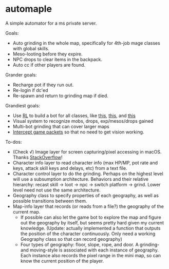 # automaple

A simple automator for a ms private server.

Goals:
- Auto grinding in the whole map, specifically for 4th-job mage classes with global skills.
- Meso-looting before they expire.
- NPC drops to clear items in the backpack.
- Auto cc if other players are found.

Grander goals:
- Recharge pot if they run out.
- Re-login if dc'ed
- Re-spawn and return to grinding map if died.

Grandiest goals:
- Use [RL][RL] to build a bot for all classes, like [this][RL1], [this][RL2], and [this][RL3]
- Visual system to recognize mobs, drops, exp/mesos/drops gained
- Multi-bot grinding that can cover larger maps
- [Intercept game packets] so that no need to get vision working.

To-dos:
- (Check √) Image layer for screen capturing/pixel accessing in macOS. Thanks [StackOverflow]!
- Character info layer to read character info (max HP/MP, pot rate and keys, attack skill keys and delays, etc) from a text file.
- Character control layer to do the grinding. Perhaps on the highest level will use a subsumption architecture. Behaviors and their relative hierarchy: recast skill -> loot -> npc -> switch platform -> grind. Lower level need not use the same architecture.
- Geography class to specify properties of each geography, as well as possible transitions between them.
- Map-info layer that records (or reads from a file?) the geography of the current map.
    - If possible can also let the game bot to explore the map and figure out the geography by itself, but seems pretty hard given my current knowledge. (Update: actually implemented a function that outputs the position of the character continuously. Only need a working Geography class so that can record geography)
    - Four types of geography: floor, slope, rope, and door. A grinding- and moving-style is associated with each instance of geography. Each instance also records the pixel range in the mini map, so can know the current position of the player.


[StackOverflow]: http://neverfear.org/blog/view/156/OS_X_Screen_capture_from_Python_PyObjC
[Intercept game packets]: http://calebfenton.github.io/2017/05/27/monitoring-https-of-a-single-app-on-osx/
[RL]: https://www.wikiwand.com/en/Reinforcement_learning
[RL1]: https://deepmind.com/research/publications/human-level-control-through-deep-reinforcement-learning/
[RL2]: www.cs.cmu.edu/~dchaplot/papers/aaai17_fps_games.pdf
[RL3]: https://medium.freecodecamp.org/how-to-build-an-ai-game-bot-using-openai-gym-and-universe-f2eb9bfbb40a?gi=1e80ca59e4a3
